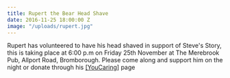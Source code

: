 ```yaml
---
title: Rupert the Bear Head Shave
date: 2016-11-25 18:00:00 Z
image: "/uploads/rupert.jpg"
---
```


Rupert has volunteered to have his head shaved in support of Steve's Story, this is taking place at 6:00 p.m on Friday 25th November at The Merebrook Pub, Allport Road, Bromborough.  Please come along and support him on the night or donate through his [[YouCaring]](https://www.youcaring.com/steve-s-story-676640?fb_action_ids=10202570341217686&fb_action_types=youcaringcom%3Ashare) page
